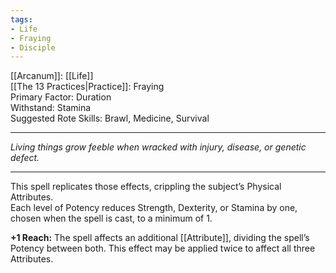 ```yaml
---
tags:
- Life
- Fraying
- Disciple
---
```


[[Arcanum]]: [[Life]]\
[[The 13 Practices|Practice]]: Fraying\
Primary Factor: Duration\
Withstand: Stamina\
Suggested Rote Skills: Brawl, Medicine, Survival

---

_Living things grow feeble when wracked with injury, disease, or genetic defect._

---

This spell replicates those effects, crippling the subject’s Physical Attributes.\
Each level of Potency reduces Strength, Dexterity, or Stamina by one, chosen when the spell is cast, to a minimum of 1.

**+1 Reach:** The spell affects an additional [[Attribute]], dividing the spell’s Potency between both. This effect may be applied twice to affect all three Attributes.